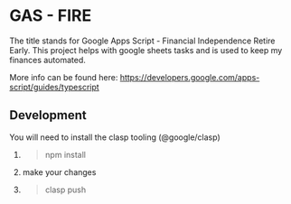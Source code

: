 # GAS - FIRE

The title stands for Google Apps Script - Financial Independence Retire Early.
This project helps with google sheets tasks and is used to keep my finances automated.

More info can be found here:
https://developers.google.com/apps-script/guides/typescript

## Development

You will need to install the clasp tooling (@google/clasp)

1. > npm install
2. make your changes
3. > clasp push
